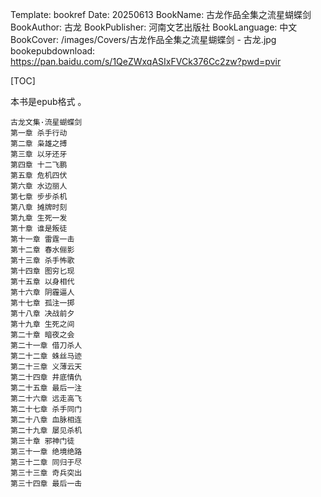 Template: bookref
Date: 20250613
BookName: 古龙作品全集之流星蝴蝶剑
BookAuthor: 古龙
BookPublisher: 河南文艺出版社
BookLanguage: 中文
BookCover: /images/Covers/古龙作品全集之流星蝴蝶剑 - 古龙.jpg
bookepubdownload: https://pan.baidu.com/s/1QeZWxqASIxFVCk376Cc2zw?pwd=pvir


[TOC]

本书是epub格式 。


```
古龙文集·流星蝴蝶剑
第一章 杀手行动
第二章 枭雄之搏
第三章 以牙还牙
第四章 十二飞鹏
第五章 危机四伏
第六章 水边丽人
第七章 步步杀机
第八章 摊牌时刻
第九章 生死一发
第十章 谁是叛徒
第十一章 雷霆一击
第十二章 春水俪影
第十三章 杀手怖歌
第十四章 图穷匕现
第十五章 以身相代
第十六章 阴霾逼人
第十七章 孤注一掷
第十八章 决战前夕
第十九章 生死之间
第二十章 暗夜之会
第二十一章 借刀杀人
第二十二章 蛛丝马迹
第二十三章 义薄云天
第二十四章 井底情仇
第二十五章 最后一注
第二十六章 远走高飞
第二十七章 杀手同门
第二十八章 血脉相连
第二十九章 屡见杀机
第三十章 邪神门徒
第三十一章 绝境绝路
第三十二章 同归于尽
第三十三章 奇兵突出
第三十四章 最后一击
```